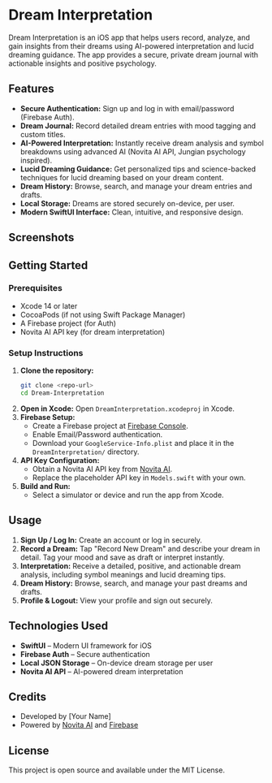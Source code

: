 # Dream Interpretation

Dream Interpretation is an iOS app that helps users record, analyze, and gain insights from their dreams using AI-powered interpretation and lucid dreaming guidance. The app provides a secure, private dream journal with actionable insights and positive psychology.

## Features
- **Secure Authentication:** Sign up and log in with email/password (Firebase Auth).
- **Dream Journal:** Record detailed dream entries with mood tagging and custom titles.
- **AI-Powered Interpretation:** Instantly receive dream analysis and symbol breakdowns using advanced AI (Novita AI API, Jungian psychology inspired).
- **Lucid Dreaming Guidance:** Get personalized tips and science-backed techniques for lucid dreaming based on your dream content.
- **Dream History:** Browse, search, and manage your dream entries and drafts.
- **Local Storage:** Dreams are stored securely on-device, per user.
- **Modern SwiftUI Interface:** Clean, intuitive, and responsive design.

## Screenshots
<!-- Add screenshots of the app here -->

## Getting Started
### Prerequisites
- Xcode 14 or later
- CocoaPods (if not using Swift Package Manager)
- A Firebase project (for Auth)
- Novita AI API key (for dream interpretation)

### Setup Instructions
1. **Clone the repository:**
   ```sh
   git clone <repo-url>
   cd Dream-Interpretation
   ```
2. **Open in Xcode:**
   Open `DreamInterpretation.xcodeproj` in Xcode.
3. **Firebase Setup:**
   - Create a Firebase project at [Firebase Console](https://console.firebase.google.com/).
   - Enable Email/Password authentication.
   - Download your `GoogleService-Info.plist` and place it in the `DreamInterpretation/` directory.
4. **API Key Configuration:**
   - Obtain a Novita AI API key from [Novita AI](https://novita.ai/).
   - Replace the placeholder API key in `Models.swift` with your own.
5. **Build and Run:**
   - Select a simulator or device and run the app from Xcode.

## Usage
1. **Sign Up / Log In:** Create an account or log in securely.
2. **Record a Dream:** Tap "Record New Dream" and describe your dream in detail. Tag your mood and save as draft or interpret instantly.
3. **Interpretation:** Receive a detailed, positive, and actionable dream analysis, including symbol meanings and lucid dreaming tips.
4. **Dream History:** Browse, search, and manage your past dreams and drafts.
5. **Profile & Logout:** View your profile and sign out securely.

## Technologies Used
- **SwiftUI** – Modern UI framework for iOS
- **Firebase Auth** – Secure authentication
- **Local JSON Storage** – On-device dream storage per user
- **Novita AI API** – AI-powered dream interpretation

## Credits
- Developed by [Your Name]
- Powered by [Novita AI](https://novita.ai/) and [Firebase](https://firebase.google.com/)

## License
This project is open source and available under the MIT License.